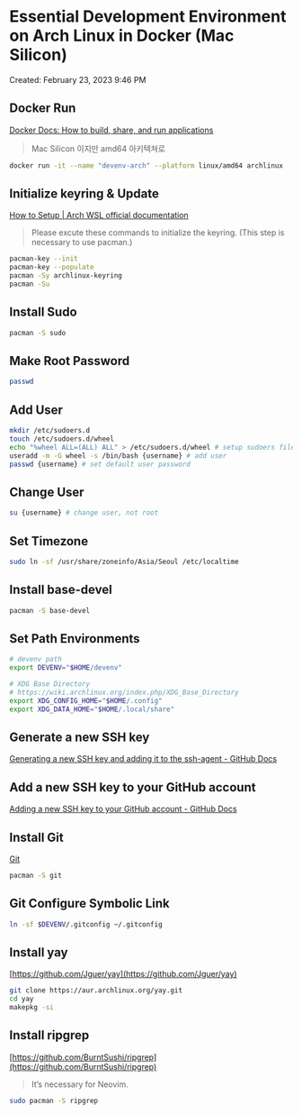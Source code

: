 # Essential Development Environment on Arch Linux in Docker (Mac Silicon)

Created: February 23, 2023 9:46 PM

## Docker Run

[Docker Docs: How to build, share, and run applications](https://docs.docker.com/)

> Mac Silicon 이지만 amd64 아키텍쳐로
> 

```bash
docker run -it --name "devenv-arch" --platform linux/amd64 archlinux
```

## **Initialize keyring & Update**

[How to Setup | Arch WSL official documentation](https://www.notion.so/How-to-Setup-Arch-WSL-official-documentation-a0e2b2f9edd74ca9bb619c518a745e36?pvs=21)

> Please excute these commands to initialize the keyring. (This step is necessary to use pacman.)
> 

```bash
pacman-key --init
pacman-key --populate
pacman -Sy archlinux-keyring
pacman -Su
```

## Install Sudo

```bash
pacman -S sudo
```

## Make Root Password

```bash
passwd
```

## Add User

```bash
mkdir /etc/sudoers.d
touch /etc/sudoers.d/wheel
echo "%wheel ALL=(ALL) ALL" > /etc/sudoers.d/wheel # setup sudoers file
useradd -m -G wheel -s /bin/bash {username} # add user
passwd {username} # set default user password
```

## Change User

```bash
su {username} # change user, not root
```

## Set Timezone

```bash
sudo ln -sf /usr/share/zoneinfo/Asia/Seoul /etc/localtime
```

## Install base-devel

```bash
pacman -S base-devel
```

## Set Path Environments

```bash
# devenv path
export DEVENV="$HOME/devenv"

# XDG Base Directory
# https://wiki.archlinux.org/index.php/XDG_Base_Directory
export XDG_CONFIG_HOME="$HOME/.config"
export XDG_DATA_HOME="$HOME/.local/share"
```

## Generate a new SSH key

[Generating a new SSH key and adding it to the ssh-agent - GitHub Docs](https://docs.github.com/en/authentication/connecting-to-github-with-ssh/generating-a-new-ssh-key-and-adding-it-to-the-ssh-agent)

## Add a new SSH key to your GitHub account

[Adding a new SSH key to your GitHub account - GitHub Docs](https://docs.github.com/en/authentication/connecting-to-github-with-ssh/adding-a-new-ssh-key-to-your-github-account)

## Install Git

[Git](https://git-scm.com/)

```bash
pacman -S git
```

## Git Configure Symbolic Link

```bash
ln -sf $DEVENV/.gitconfig ~/.gitconfig
```

## Install yay

[https://github.com/Jguer/yay](https://github.com/Jguer/yay)

```bash
git clone https://aur.archlinux.org/yay.git
cd yay
makepkg -si
```

## Install ripgrep

[https://github.com/BurntSushi/ripgrep](https://github.com/BurntSushi/ripgrep)

> It’s necessary for Neovim.
> 

```bash
sudo pacman -S ripgrep
```
